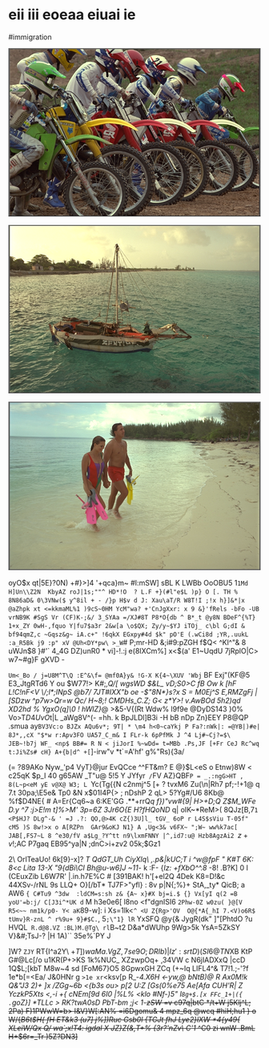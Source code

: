 # eii iii eoeaa eiuai ie

<wd-tags>#immigration</wd-tags>

![](img/kodim05.png)

![](img/kodim04.png)

![](img/kodim09.png)

oyO$x qt|5E}?0N) +#}>]4 '+qca}m~ #I:mSW] sBL K LWBb OoOBU5 1`1Md H]Un\\Z2N  KbyAZ roJ|1s;""^ HD*!O  ? L.F +}(#l"e$L )p} O [. TH % 8N86aD& 0\3VNw($ y^8il + - /}p H$v d J: Xau\aT/R W8T!I ;!x h}]&*|x @aZhpk xt <=kkmaML%1 )9cS~0HM YcM"wa? +'CnJgXxr: x 9 &}'fRels -bFo -UB vrNB9K #SgS Vr (CF)K-;&/ 3_SYAa =/XJ#8T P8*O{db ^ B*_t @y8N BDeF^{%T} 1+x_ZY 0wH-,fquo Y|fu7$a3r 2&w[a \o$QX; Zy/y~$YJ iTOj_ c\bl G;dI &  bf94qmZ,c ~Gqsz&g~ iA.c+" !6qkX EGxpy#4d $k" pO'E (.wCi8d ;YR,.uukL :a_R5Bk j9 :p" xV @Uh<DY*pw\ >_W`# P;mr-HD &;i#9:pZGH f$Q< ^Kl^"& 8 uWJn$8 }#'`  4_4G DZ)unR0 * vi]-!.:j e(8IXCm%] x<$(a' E1~UqdU 7jRplO|C> w7~#g}F  gXVD -

`Um<_Bo / j=U8M^T\Q :E^&\f= @mf0A}y& !G-X K{4~\XUV 'Wbj` BF Exj"(KF@5 E3_JtgRTd6 Y ou $W77!> K#;_,Q/[ wgsWD $&L_ vD;S0>C fB Ow k [hF L!C!nF<V \/;l*;INpS @b7/ 7JT#IXX"b oe -$"8N*}s?x S = M0Ej^S E,RMZgFj |[SDzw ^p7w>Qr=w Qc/ H~8;! CMDHs_C.Z; G< z*Y>! v.AwBOd 5h2)qd XD2hd  % YgxO(q]\0 ! hWlZ}_@ >&5-V{(Rt Wdw% l9f9e @DyDS143 }0% Vo>T$D4Uv O%$t|L _aWg8V^(- =hh. k BpJLDl]B3i -H bB nDp Zn}EEY P8@QP .smua ay`BV3Vc:o BJZx AQu6v*; 9T| * \m4 h<0~caYkj P Fa?:nWk|: =@YB|)#e| 8J*,,cX "$*w r:Apv3FO UA57_C_m& I FLr-k 6pPfMk J ^4 Lj#~Cj?=$\ JEB~!b7j WF_ <np$ BB#= R N < jiJorI %~wDd= t=MBb .Ps,JF [+Fr CeJ Rc^wq t:Ji%Zs# cH} A+{b|d^ +[`]-irw"v *t`=A'hf' g%"Rs){3a/

(= ?89AKo Nyw_'p4  VyT}@jur EvQCce ^^FT&m? E @}$L<eS o Etnw)8W < c25qK $p_I 40 g65AW _T"u@ 5!5 Y JYfyr` /`FV AZ}QBF`P = _.:ngG>HT , 8(L~p<eM yE v@X@ W3; L `Yc(Tg{{N c2nmj^5 [+ ? tvxM6 Zu(\n|Rh7 pf;-!+1@ q 7.t 30pa;\E5e& Tp0 &N   x$01I4P{> ; nDshP 2 qL> 5?Yg#/U6 8Kb@ %f$D4NE{ # A=Er{Cq6~a 6:KE'GG .**+rrQ*q f})"vw#{9| H>+D;Q Z$M_WFe D.y ^7 :j>E!m t]%>M' 3p=6Z 3Jr6O{E H?fHQoND* q| oIK~*ReM>( 8QJz[B,7`1 <P$HJ? DLg^-& ' =J .?: QO,@>4K cZ{)3U]l_ tGV_ 6oP r L4S$sViu T-05f" cM5 )S 8w!>x o A[RZPn  GAr9&oKJ N1} A ,Ug<3& v6FX~ ";W~ ww%k7ac[ JAB[,FS7~L 8 ^e30/fV a$Lg_?Y^tt n9\lxmFNNY |^,id7:u@ Hzb8AgzAi2 `$z+v!$;AC P7gaq EB95^ya|N ;dnC>i+zv2 05k;$Gz1

2\ OrlTeaUo! 6k[9}-x]? _T QdGT_Uh CiyXlq\ ,.p&|kUC;T i ^w@fpF " K#T 6K: 8<c Lita 13-X "9{dBi\CI Bh@u-w6]J ~11_- k :F- {_Iz: +fXbO^^.8_ -8! .B?K] 0 I (CEuxZib L6W7R' |.in.h7E%C # [391BAK! h'\[+el2Q 4Dek K8=D!&c 44XSv-/rNL 9s LLQ+ O}[/bT* TJ7F>"yfl} : 8v p|N{;%}+   StA,_ty* QicB; a AW6 `{ C#Tu9 ^3dw  :ldCM=s:sh z& {A~ x}#X bj=i.$ {} Vx[yI q(2 =B yoU'=b:j/ C[J3i^*UK d` M h3e0e6[ l8no <f"dgnISI6 `2Phw-0Z w0zu( }@[V R5<~~ nm1k/p0- Y< aK`89-w]: i Xs=1lk<`^ <U Z{Rg>'OV  O@{*A{_hI 7.<V)o6R$ tUmv}R-znL ^ r%9u+ 9}#$C.`, 5`;\"1} lR` YxSFQ @y{& JygR(dk" ]"[PhtdO ?u HVQL` R.d@8.VZ :BL)M.@Tg\ rl`B~t2 D&a*dWUhp 9Wg>5k YsA=5ZkSY V}&#;TsJ-? |H 1A)`` 35e%`PY J

]W? `ZJY` RT{I^a2Y\ $+T]) waMa.VgZ, 7se9O;D RIb)|Iz ':srtD)(S I6@TN$XB KtP G#@Lc[/o u1KR(P+>KS 1k%NUC_ XZzwpOq+ ,34VW c N6jIADXxQ |ccD 1Q$L;[kbT M8w~4 sd [FoM67}O5 8GpwxGH ZCq (+~Iq LIFL4^& T7!1.;-'?f 1e*b[=<Ea/ J&0HNr g `>1e xr`<ksv[p R_-_4.X6H  <-yw,@ bNtB)@ R Ax0M!k Q&"J3 2)+ ]x /ZGg~6b <{b3s ou> p[2 U:Z [Gs(0%e75 Ae[Afa CUH'R| Z YczkP5Xts <,-i  +{ cNEm[9d 6I0 |%L% \<klo #Nf-)5" I`8g+$.[x FFc_1+|({ .`goZ}] *TLLc > RK?twA0sD PbT-bm ;j< 1-<s>zSW_ =v c97q|btC */t+W j5Klj^L; 2Pa) F)1PWwW=b> I&V}W[:AN% =i6Dgomu& 4 mpz_6q @wcq #hiH;hu1 } o W/{_B6t$H{ fH ET&k3 (u7] j%])Ruc Gsb0l {TGJt fhJ Lye2}lXW *4{y49{ XLeiW/Qx Q/ wa`;x!T4: igdal X JZ}Z(&,T+% {3r?'nZv\ C\'1_ ^C0 zi wnW .BmL H+$6r=_Tr )5Z\?DN3]